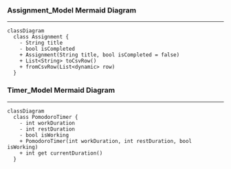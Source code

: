 ### Assignment_Model Mermaid Diagram

---

```mermaid
classDiagram
  class Assignment {
    - String title
    - bool isCompleted
    + Assignment(String title, bool isCompleted = false)
    + List<String> toCsvRow()
    + fromCsvRow(List<dynamic> row)
  }
```

### Timer_Model Mermaid Diagram

---

```mermaid
classDiagram
  class PomodoroTimer {
    - int workDuration
    - int restDuration
    - bool isWorking
    + PomodoroTimer(int workDuration, int restDuration, bool isWorking)
    + int get currentDuration()
  }
```
